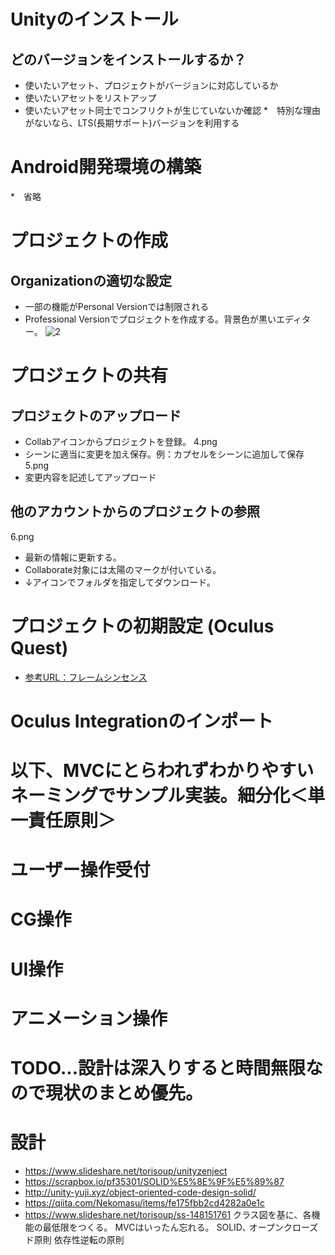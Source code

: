 # Unityのインストール
## どのバージョンをインストールするか？
* 使いたいアセット、プロジェクトがバージョンに対応しているか
* 使いたいアセットをリストアップ
* 使いたいアセット同士でコンフリクトが生じていないか確認
*　特別な理由がないなら、LTS(長期サポート)バージョンを利用する

# Android開発環境の構築
*　省略

# プロジェクトの作成
## Organizationの適切な設定
* 一部の機能がPersonal Versionでは制限される
* Professional Versionでプロジェクトを作成する。背景色が黒いエディター。
![2](https://user-images.githubusercontent.com/20265353/77128588-003e2c00-6a94-11ea-9d5b-eacbf737fa5e.png)

# プロジェクトの共有
## プロジェクトのアップロード
* Collabアイコンからプロジェクトを登録。
4.png
* シーンに適当に変更を加え保存。例：カプセルをシーンに追加して保存
5.png
* 変更内容を記述してアップロード
## 他のアカウントからのプロジェクトの参照
6.png
* 最新の情報に更新する。
* Collaborate対象には太陽のマークが付いている。
* ↓アイコンでフォルダを指定してダウンロード。

# プロジェクトの初期設定 (Oculus Quest)
* [参考URL：フレームシンセンス](https://framesynthesis.jp/tech/unity/oculusquest/)

# Oculus Integrationのインポート

# 以下、MVCにとらわれずわかりやすいネーミングでサンプル実装。細分化＜単一責任原則＞

# ユーザー操作受付

# CG操作

# UI操作

# アニメーション操作

# TODO...設計は深入りすると時間無限なので現状のまとめ優先。

# 設計
* https://www.slideshare.net/torisoup/unityzenject
* https://scrapbox.io/pf35301/SOLID%E5%8E%9F%E5%89%87
* http://unity-yuji.xyz/object-oriented-code-design-solid/
* https://qiita.com/Nekomasu/items/fe175fbb2cd4282a0e1c
* https://www.slideshare.net/torisoup/ss-148151761
クラス図を基に、各機能の最低限をつくる。
MVCはいったん忘れる。
SOLID､
オープンクローズド原則
依存性逆転の原則














